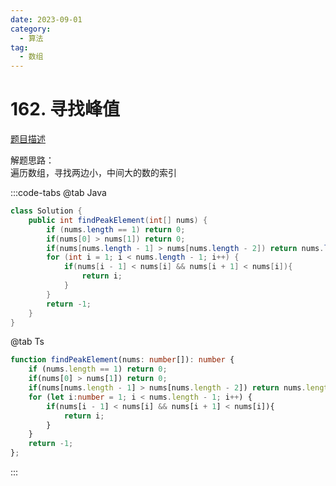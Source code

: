 ```yaml
---
date: 2023-09-01
category: 
  - 算法
tag: 
  - 数组
---
```


# 162. 寻找峰值


<Badge text="中等" type="warning" vertical="middle" />

[题目描述](https://leetcode.cn/problems/find-peak-element/?envType=study-plan-v2&envId=leetcode-75)

解题思路：   
遍历数组，寻找两边小，中间大的数的索引

:::code-tabs
@tab Java
```java
class Solution {
    public int findPeakElement(int[] nums) {
        if (nums.length == 1) return 0;
        if(nums[0] > nums[1]) return 0;
        if(nums[nums.length - 1] > nums[nums.length - 2]) return nums.length - 1;
        for (int i = 1; i < nums.length - 1; i++) {
            if(nums[i - 1] < nums[i] && nums[i + 1] < nums[i]){
                return i;
            }
        }
        return -1;
    }
}
```
@tab Ts
```ts
function findPeakElement(nums: number[]): number {
    if (nums.length == 1) return 0;
    if(nums[0] > nums[1]) return 0;
    if(nums[nums.length - 1] > nums[nums.length - 2]) return nums.length - 1;
    for (let i:number = 1; i < nums.length - 1; i++) {
        if(nums[i - 1] < nums[i] && nums[i + 1] < nums[i]){
            return i;
        }
    }
    return -1;
};
```
:::
